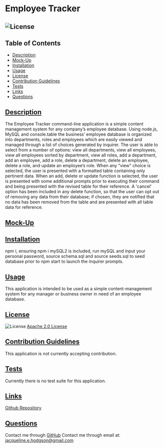 
# Employee Tracker
## ![License](https://img.shields.io/badge/License-Apache_2.0-blue.svg) 

## Table of Contents
- [Description](#description)
- [Mock-Up](#mock-up)
- [Installation](#installation)
- [Usage](#usage)
- [License](#license)
- [Contribution Guidelines](#contribution-guidelines)
- [Tests](#tests)
- [Links](#links)
- [Questions](#questions)

## [Description](#table-of-contents)
The Employee Tracker command-line application is a simple content management system for any company’s employee database. Using node.js, MySQL and console.table the business’ employee database is organized into departments, roles and employees which are easily viewed and managed through a list of choices generated by inquirer. The user is able to select from a number of options: view all departments, view all employees, view all employees sorted by department, view all roles, add a department, add an employee, add a role, delete a department, delete an employee, delete a role, and update an employee’s role. When any “view” choice is selected, the user is presented with a formatted table containing only pertinent data. When an add, delete or update function is selected, the user is presented with some additional prompts prior to executing their command and being presented with the revised table for their reference. A 'cancel' option has been included in any delete function, so that the user can opt out of removing any data from their database; if chosen, they are notified that no data has been removed from the table and are presented with all table data for reference.

## [Mock-Up](#table-of-contents)

## [Installation](#table-of-contents)
npm i, ensuring npm i mySQL2 is included, run mySQL and input your personal password, source schema.sql and source seeds.sql to seed database prior to npm start to launch the inquirer prompts.

## [Usage](#table-of-contents)
This application is intended to be used as a simple content-management system for any manager or business owner in need of an employee database.

## [License](#table-of-contents)
![License](https://img.shields.io/badge/License-Apache_2.0-blue.svg)
[Apache 2.0 License](https://www.apache.org/licenses/LICENSE-2.0)

## [Contribution Guidelines](#table-of-contents)
This application is not currently accepting contribution.

## [Tests](#table-of-contents)
Currently there is no test suite for this application.

## [Links](#table-of-contents)
[Github Repository](https://github.com/jacih/Employee-Tracker)

## [Questions](#table-of-contents)
Contact me through [GitHub](https://github.com/jacih)
Contact me through email at: [jacqueline.e.hodgson@gmail.com](mailto:jacqueline.e.hodgson@gmail.com)

